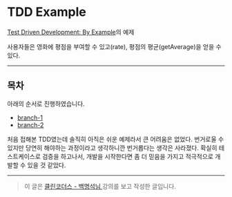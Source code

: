 # TDD Example

[Test Driven Development: By Example](https://www.amazon.com/Test-Driven-Development-Kent-Beck/dp/0321146530)의 예제

사용자들은 영화에 평점을 부여할 수 있고(rate), 평점의 평균(getAverage)을 얻을 수 있다.


---

## 목차
아래의 순서로 진행하였습니다.

- [branch-1](https://github.com/GGomi/TDD_Practice/tree/branch-1)
- [branch-2](https://github.com/GGomi/TDD_Practice/tree/branch-2)

처음 접해본 TDD였는데 솔직히 아직은 쉬운 예제라서 큰 어려움은 없었다.
번거로울 수 있지만 당연히 해야하는 과정이라고 생각하니깐 번거롭다는 생각은 사라졌다. 확실히 테스트케이스로 검증을 하고나서, 개발을 시작한다면 좀 더 믿음을 가지고 적극적으로 개발할 수 있을 것 같았다.

---
> 이 글은 [ 클린코더스 - 백명석님 ](https://www.youtube.com/user/codetemplate/videos) 강의를 보고 작성한 글입니다.
